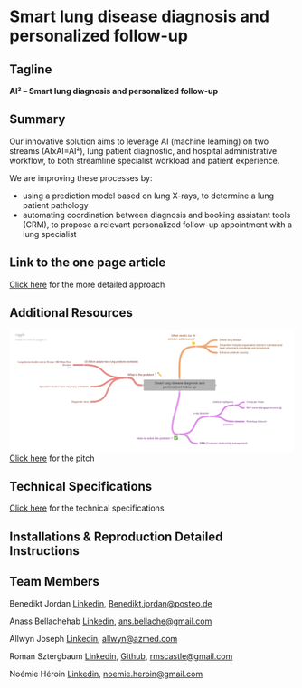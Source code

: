 # Smart lung disease diagnosis and personalized follow-up
## Tagline

**AI² – Smart lung diagnosis and personalized follow-up**


## Summary

Our innovative solution aims to leverage AI (machine learning) on two streams (AIxAI=AI²), lung patient diagnostic, and hospital administrative workflow, to both streamline specialist workload and patient experience.

We are improving these processes by:
- using a prediction model based on lung X-rays, to determine a lung patient pathology
- automating coordination between diagnosis and booking assistant tools (CRM), to propose a relevant personalized follow-up appointment with a lung specialist

## Link to the one page article

[Click here](one_page_article.md) for the more detailed approach

## Additional Resources

![text](assets/Smart_lung_disease_diagnosis_and_personalized_follow-up.png)
[Click here](AI2_Smart_lung_diagnosis_and_personalized_follow-up.pptx) for the pitch

## Technical Specifications

[Click here](technical_specifications.md) for the technical specifications

## Installations & Reproduction Detailed Instructions

## Team Members

Benedikt Jordan [Linkedin](https://www.linkedin.com/in/benedikt-jordan-9b068b9a/), Benedikt.jordan@posteo.de

Anass Bellachehab [Linkedin](https://www.linkedin.com/in/anass-bellachehab-a89baa8a/), ans.bellache@gmail.com

Allwyn Joseph [Linkedin](https://www.linkedin.com/in/allwyn-joseph/), allwyn@azmed.com

Roman Sztergbaum [Linkedin](https://www.linkedin.com/in/roman-sztergbaum), [Github](https://github.com/Milerius), rmscastle@gmail.com

Noémie Héroin [Linkedin](www.linkedin.com/in/noemie-heroin), noemie.heroin@gmail.com
